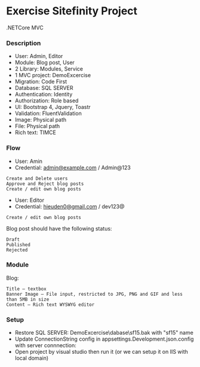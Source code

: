 
# Exercise Sitefinity Project

.NETCore MVC

### Description
- User: Admin, Editor
- Module: Blog post, User
- 2 Library: Modules, Service
- 1 MVC project: DemoExcercise
- Migration: Code First
- Database: SQL SERVER
- Authentication: Identity
- Authorization: Role based
- UI: Bootstrap 4, Jquery, Toastr
- Validation: FluentValidation
- Image: Physical path
- File: Physical path
- Rich text: TIMCE

### Flow
- User: Amin
- Credential: admin@example.com / Admin@123
```
Create and Delete users
Approve and Reject blog posts
Create / edit own blog posts
```
- User: Editor
- Credential: hieuden0@gmail.com / dev123@ 
```
Create / edit own blog posts
```
Blog post should have the following status:
```
Draft
Published
Rejected
```

### Module
Blog:
```
Title – textbox
Banner Image – File input, restricted to JPG, PNG and GIF and less than 5MB in size
Content – Rich text WYSWYG editor
```

### Setup

- Restore SQL SERVER: DemoExcercise\dabase\sf15.bak with "sf15" name
- Update ConnectionString config in appsettings.Development.json.config with server connnection: <add connectionString="data source=<server>;UID=<username>;PWD=<password>;initial catalog=dev123@;MultipleActiveResultSets=true;TrustServerCertificate=True" />
- Open project by visual studio then run it (or we can setup it on IIS with local domain)




